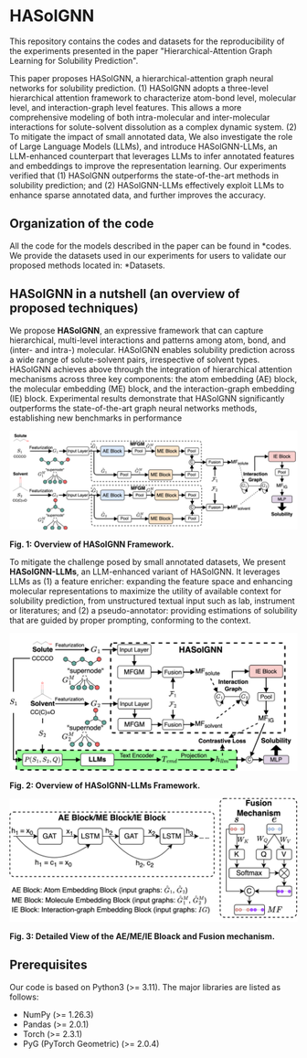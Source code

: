 # HASolGNN
This repository contains the codes and datasets for the reproducibility of the experiments presented in the paper "Hierarchical-Attention Graph Learning for Solubility Prediction". 

This paper proposes HASolGNN, a hierarchical-attention graph neural networks for solubility prediction. (1) HASolGNN adopts a three-level hierarchical attention framework to characterize atom-bond level, molecular level, and interaction-graph level features. This allows a more comprehensive modeling of both intra-molecular and inter-molecular interactions for solute-solvent dissolution as a complex dynamic system. (2) To mitigate the impact of small annotated data, We also investigate the role of Large Language Models (LLMs), and introduce HASolGNN-LLMs, an LLM-enhanced counterpart that leverages LLMs to infer annotated features and embeddings to improve the representation learning. Our experiments verified that (1) HASolGNN outperforms the state-of-the-art methods in solubility prediction; and (2) HASolGNN-LLMs effectively exploit LLMs to enhance sparse annotated data, and further improves the accuracy.

## Organization of the code

All the code for the models described in the paper can be found in *codes. 
We provide the datasets used in our experiments for users to validate our proposed methods located in: *Datasets.


<h2 align=Left>HASolGNN in a nutshell (an overview of proposed techniques)</h2>

We propose __HASolGNN__, an expressive framework that can capture hierarchical, multi-level interactions and patterns among
atom, bond, and (inter- and intra-) molecular. HASolGNN enables solubility prediction across a wide range of solute-solvent pairs, irrespective of solvent types. HASolGNN achieves above through the integration of hierarchical attention mechanisms across three key components: the atom embedding (AE) block, the molecular embedding (ME) block, and the interaction-graph embedding (IE) block. Experimental results demonstrate that HASolGNN significantly outperforms the state-of-the-art graph neural networks methods, establishing new benchmarks in performance

<p align="center"><img src="HASolGNN.png"></p>
  
**Fig. 1: Overview of HASolGNN Framework.**


To mitigate the challenge posed by small annotated datasets, We present __HASolGNN-LLMs__, an LLM-enhanced variant of HASolGNN. It leverages LLMs as (1) a feature enricher: expanding the feature space and enhancing molecular representations to maximize the utility of available context for solubility prediction, from unstructured textual input such as lab, instrument or literatures; and (2) a pseudo-annotator: providing estimations of solubility that are guided by proper prompting, conforming to the context.

<p align="center"><img src="HASolGNN_LLMs.png"></p>
  
**Fig. 2: Overview of HASolGNN-LLMs Framework.**

<p align="center"><img src="AE_ME_IE_Block_FM.png"></p>
  
**Fig. 3: Detailed View of the AE/ME/IE Bloack and Fusion mechanism.**

## Prerequisites
Our code is based on Python3 (>= 3.11). The major libraries are listed as follows:
* NumPy (>= 1.26.3)
* Pandas (>= 2.0.1)
* Torch (>= 2.3.1)
* PyG (PyTorch Geometric) (>= 2.0.4)



